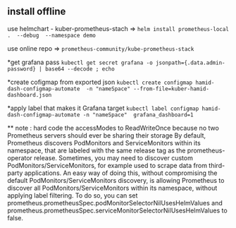 ## install offline

use helmchart - kuber-prometheus-stach => `helm install prometheus-local .  --debug  --namespace demo`

use online repo => `prometheus-community/kube-prometheus-stack`

*get grafana pass
`kubectl get secret grafana -o jsonpath={.data.admin-password} | base64 --decode ; echo`

*create cofigmap from exported json
`kubectl create configmap hamid-dash-configmap-automate  -n "nameSpace" --from-file=kuber-hamid-dashboard.json`

*apply label that makes it Grafana target
`kubectl label configmap hamid-dash-configmap-automate -n "nameSpace"  grafana_dashboard=1`



** note : hard code the accessModes to ReadWriteOnce because no two Prometheus servers should ever be sharing their storage
By default, Prometheus discovers PodMonitors and ServiceMonitors within its namespace, that are labeled with the same release tag as the prometheus-operator release. Sometimes, you may need to discover custom PodMonitors/ServiceMonitors, for example used to scrape data from third-party applications. An easy way of doing this, without compromising the default PodMonitors/ServiceMonitors discovery, is allowing Prometheus to discover all PodMonitors/ServiceMonitors within its namespace, without applying label filtering. To do so, you can set prometheus.prometheusSpec.podMonitorSelectorNilUsesHelmValues and prometheus.prometheusSpec.serviceMonitorSelectorNilUsesHelmValues to false.
